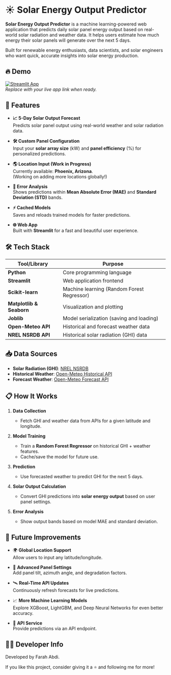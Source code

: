 # ☀️ Solar Energy Output Predictor

**Solar Energy Output Predictor** is a machine learning-powered web application that predicts daily solar panel energy output based on real-world solar radiation and weather data. It helps users estimate how much energy their solar panels will generate over the next 5 days.

Built for renewable energy enthusiasts, data scientists, and solar engineers who want quick, accurate insights into solar energy production.

## 🔥 Demo

[![Streamlit App](https://img.shields.io/badge/Streamlit-Live--Demo-orange?logo=streamlit)](https://your-streamlit-app-link.com)  
*Replace with your live app link when ready.*

## 🚀 Features

- **📈 5-Day Solar Output Forecast**  
  Predicts solar panel output using real-world weather and solar radiation data.

- **🛠️ Custom Panel Configuration**  
  Input your **solar array size** (kW) and **panel efficiency** (%) for personalized predictions.

- **🌎 Location Input (Work in Progress)**  
  Currently available: **Phoenix, Arizona**.  
  (Working on adding more locations globally!)

- **🎯 Error Analysis**  
  Shows predictions within **Mean Absolute Error (MAE)** and **Standard Deviation (STD)** bands.

- **⚡ Cached Models**  
  Saves and reloads trained models for faster predictions.

- **🌐 Web App**  
  Built with **Streamlit** for a fast and beautiful user experience.

## 🛠️ Tech Stack

| Tool/Library | Purpose |
|--------------|---------|
| **Python** | Core programming language |
| **Streamlit** | Web application frontend |
| **Scikit-learn** | Machine learning (Random Forest Regressor) |
| **Matplotlib & Seaborn** | Visualization and plotting |
| **Joblib** | Model serialization (saving and loading) |
| **Open-Meteo API** | Historical and forecast weather data |
| **NREL NSRDB API** | Historical solar radiation (GHI) data |

## 📥 Data Sources

- **Solar Radiation (GHI)**: [NREL NSRDB](https://nsrdb.nrel.gov/)
- **Historical Weather**: [Open-Meteo Historical API](https://open-meteo.com/)
- **Forecast Weather**: [Open-Meteo Forecast API](https://open-meteo.com/)

## 📋 How It Works

1. **Data Collection**  
   - Fetch GHI and weather data from APIs for a given latitude and longitude.

2. **Model Training**  
   - Train a **Random Forest Regressor** on historical GHI + weather features.
   - Cache/save the model for future use.

3. **Prediction**  
   - Use forecasted weather to predict GHI for the next 5 days.

4. **Solar Output Calculation**  
   - Convert GHI predictions into **solar energy output** based on user panel settings.

5. **Error Analysis**  
   - Show output bands based on model MAE and standard deviation.

## 🧠 Future Improvements

- 🌍 **Global Location Support**  
  Allow users to input any latitude/longitude.

- 🧮 **Advanced Panel Settings**  
  Add panel tilt, azimuth angle, and degradation factors.

- 🛰️ **Real-Time API Updates**  
  Continuously refresh forecasts for live predictions.

- 📈 **More Machine Learning Models**  
  Explore XGBoost, LightGBM, and Deep Neural Networks for even better accuracy.

- 📡 **API Service**  
  Provide predictions via an API endpoint.

## 🧑‍💻 Developer Info

Developed by Farah Abdi.

If you like this project, consider giving it a ⭐ and following me for more!
